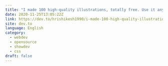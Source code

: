 ```yaml
---
title: "I made 100 high-quality illustrations, totally free. Use it anywhere without attribution."
date: 2020-11-25T13:05:22Z
link: https://dev.to/hrishikesh1990/i-made-100-high-quality-illustrations-totally-free-use-it-anywhere-without-attribution-452o?utm_medium=RSS&utm_source=news.12bit.vn
site: dev.to
language: English
category:
  - webdev
  - opensource
  - showdev
  - css
draft: false
---
```

